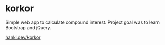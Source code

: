 # korkor

Simple web app to calculate compound interest. Project goal was to learn Bootstrap and jQuery.

[hanki.dev/korkor](https://hanki.dev/korkor)
